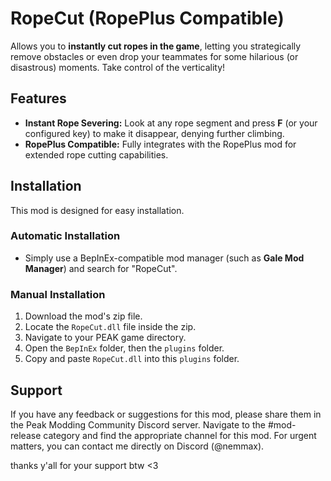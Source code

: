 # RopeCut (RopePlus Compatible)

Allows you to **instantly cut ropes in the game**, letting you strategically remove obstacles or even drop your teammates for some hilarious (or disastrous) moments. Take control of the verticality!

## Features

*   **Instant Rope Severing:** Look at any rope segment and press **F** (or your configured key) to make it disappear, denying further climbing.
*   **RopePlus Compatible:** Fully integrates with the RopePlus mod for extended rope cutting capabilities.

## Installation

This mod is designed for easy installation.

### Automatic Installation

*   Simply use a BepInEx-compatible mod manager (such as **Gale Mod Manager**) and search for "RopeCut".

### Manual Installation

1.  Download the mod's zip file.
2.  Locate the `RopeCut.dll` file inside the zip.
3.  Navigate to your PEAK game directory.
4.  Open the `BepInEx` folder, then the `plugins` folder.
5.  Copy and paste `RopeCut.dll` into this `plugins` folder.

## Support

If you have any feedback or suggestions for this mod, please share them in the Peak Modding Community Discord server. Navigate to the #mod-release category and find the appropriate channel for this mod.
For urgent matters, you can contact me directly on Discord (@nemmax).

thanks y'all for your support btw <3
